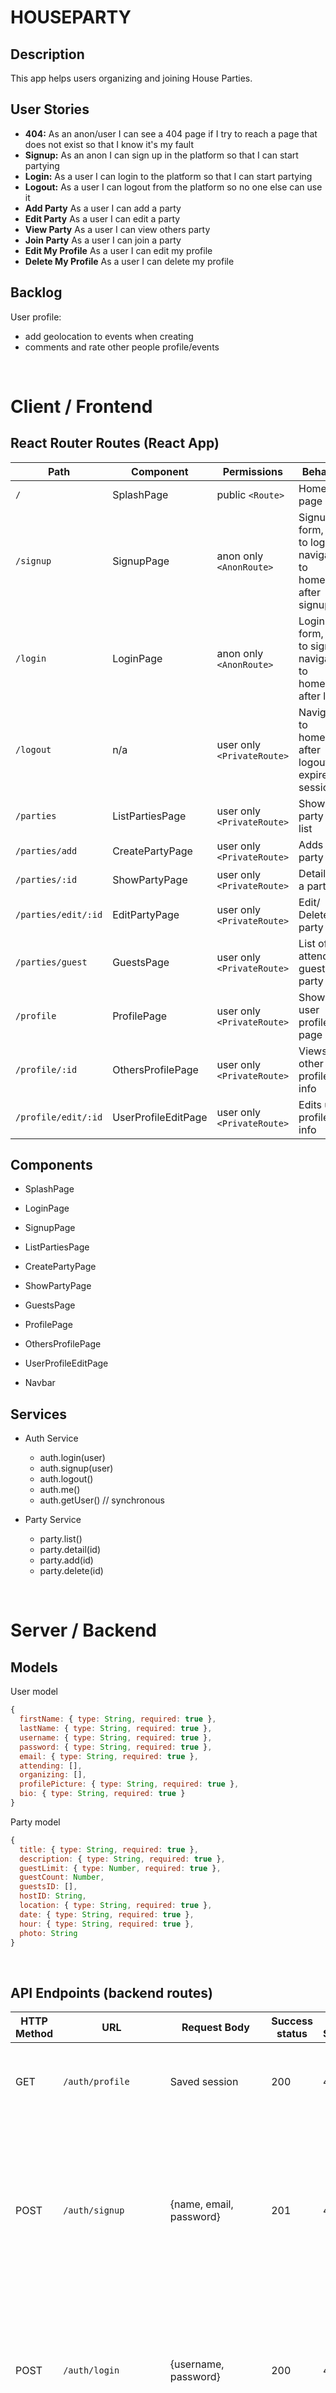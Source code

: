 # HOUSEPARTY

## Description

This app helps users organizing and joining House Parties.

## User Stories

- **404:** As an anon/user I can see a 404 page if I try to reach a page that does not exist so that I know it's my fault
- **Signup:** As an anon I can sign up in the platform so that I can start partying
- **Login:** As a user I can login to the platform so that I can start partying
- **Logout:** As a user I can logout from the platform so no one else can use it
- **Add Party** As a user I can add a party
- **Edit Party** As a user I can edit a party
- **View Party** As a user I can view others party
- **Join Party** As a user I can join a party
- **Edit My Profile** As a user I can edit my profile
- **Delete My Profile** As a user I can delete my profile

## Backlog

User profile:

- add geolocation to events when creating
- comments and rate other people profile/events

<br>

# Client / Frontend

## React Router Routes (React App)

| Path                | Component           | Permissions                | Behavior                                                      |
| ------------------- | ------------------- | -------------------------- | ------------------------------------------------------------- |
| `/`                 | SplashPage          | public `<Route>`           | Home page                                                     |
| `/signup`           | SignupPage          | anon only `<AnonRoute>`    | Signup form, link to login, navigate to homepage after signup |
| `/login`            | LoginPage           | anon only `<AnonRoute>`    | Login form, link to signup, navigate to homepage after login  |
| `/logout`           | n/a                 | user only `<PrivateRoute>` | Navigate to homepage after logout, expire session             |
| `/parties`          | ListPartiesPage     | user only `<PrivateRoute>` | Shows all party in a list                                     |
| `/parties/add`      | CreatePartyPage     | user only `<PrivateRoute>` | Adds a party                                                  |
| `/parties/:id`      | ShowPartyPage       | user only `<PrivateRoute>` | Details of a party                                            |
| `/parties/edit/:id` | EditPartyPage       | user only `<PrivateRoute>` | Edit/ Delete party                                            |
| `/parties/guest`    | GuestsPage          | user only `<PrivateRoute>` | List of attending guest of a party                            |
| `/profile`          | ProfilePage         | user only `<PrivateRoute>` | Shows user profile page                                       |
| `/profile/:id`      | OthersProfilePage   | user only `<PrivateRoute>` | Views other user profile info                                 |
| `/profile/edit/:id` | UserProfileEditPage | user only `<PrivateRoute>` | Edits user profile info                                       |

## Components

- SplashPage

- LoginPage

- SignupPage

- ListPartiesPage

- CreatePartyPage

- ShowPartyPage

- GuestsPage

- ProfilePage

- OthersProfilePage

- UserProfileEditPage

- Navbar

## Services

- Auth Service

  - auth.login(user)
  - auth.signup(user)
  - auth.logout()
  - auth.me()
  - auth.getUser() // synchronous

- Party Service
  - party.list()
  - party.detail(id)
  - party.add(id)
  - party.delete(id)

<br>

# Server / Backend

## Models

User model

```javascript
{
  firstName: { type: String, required: true },
  lastName: { type: String, required: true },
  username: { type: String, required: true },
  password: { type: String, required: true },
  email: { type: String, required: true },
  attending: [],
  organizing: [],
  profilePicture: { type: String, required: true },
  bio: { type: String, required: true }
}
```

Party model

```javascript
{
  title: { type: String, required: true },
  description: { type: String, required: true },
  guestLimit: { type: Number, required: true },
  guestCount: Number,
  guestsID: [],
  hostID: String,
  location: { type: String, required: true },
  date: { type: String, required: true },
  hour: { type: String, required: true },
  photo: String
}
```

<br>

## API Endpoints (backend routes)

| HTTP Method | URL                   | Request Body            | Success status | Error Status | Description                                                                                                                     |
| ----------- | --------------------- | ----------------------- | -------------- | ------------ | ------------------------------------------------------------------------------------------------------------------------------- |
| GET         | `/auth/profile`       | Saved session           | 200            | 404          | Check if user is logged in and return profile page                                                                              |
| POST        | `/auth/signup`        | {name, email, password} | 201            | 404          | Checks if fields not empty (422) and user not exists (409), then create user with encrypted password, and store user in session |
| POST        | `/auth/login`         | {username, password}    | 200            | 401          | Checks if fields not empty (422), if user exists (404), and if password matches (404), then stores user in session              |
| POST        | `/auth/logout`        | (empty)                 | 204            | 400          | Logs out the user                                                                                                               |
| GET         | `/parties`            |                         |                | 400          | Show all parties                                                                                                                |
| GET         | `/parties/:id`        | {id}                    |                |              | Show specific party                                                                                                             |
| POST        | `/parties/add-party`  | {}                      | 201            | 400          | Create and save a new tournament                                                                                                |
| PUT         | `/parties/edit/:id`   | {name,img,players}      | 200            | 400          | edit party                                                                                                                      |
| DELETE      | `/parties/delete/:id` | {id}                    | 201            | 400          | delete party                                                                                                                    |
| GET         | `/user`               |                         |                | 400          | show user                                                                                                                       |
| GET         | `/user/:id`           | {id}                    |                |              | show specific user                                                                                                              |

<br>

## Links

### Trello/Kanban

[Link to your trello board](https://trello.com/invite/b/zH5UNjzn/acec2e53155b4adcfaa259b59edc0da8/house-party)

### Git

The url to your repository and to your deployed project

[Client repository Link](https://github.com/screeeen/project-client)

[Server repository Link](https://github.com/screeeen/project-server)

[Deployed App Link](http://heroku.com)

### Slides

The url to your presentation slides

[Slides Link](http://slides.com)
